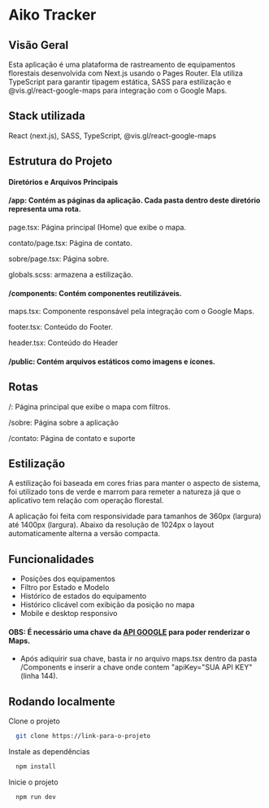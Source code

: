 
# Aiko Tracker




## Visão Geral

Esta aplicação é uma plataforma de rastreamento de equipamentos florestais desenvolvida com Next.js usando o Pages Router. Ela utiliza TypeScript para garantir tipagem estática, SASS para estilização e @vis.gl/react-google-maps para integração com o Google Maps.


## Stack utilizada

React (next.js), SASS, TypeScript, @vis.gl/react-google-maps 


## Estrutura do Projeto

#### Diretórios e Arquivos Principais

#### /app: Contém as páginas da aplicação. Cada pasta dentro deste diretório representa uma rota.

page.tsx: Página principal (Home) que exibe o mapa.

contato/page.tsx: Página de contato.

sobre/page.tsx: Página sobre.

globals.scss: armazena a estilização.

#### /components: Contém componentes reutilizáveis.

maps.tsx: Componente responsável pela integração com o Google Maps.

footer.tsx: Conteúdo do Footer.

header.tsx: Conteúdo do Header

#### /public: Contém arquivos estáticos como imagens e ícones.
## Rotas

/: Página principal que exibe o mapa com filtros.

/sobre: Página sobre a aplicação

/contato: Página de contato e suporte
## Estilização

A estilização foi baseada em cores frias para manter o aspecto de sistema, foi utilizado tons de verde e marrom para remeter a natureza já que o aplicativo tem relação com operação florestal.

A aplicação foi feita com responsividade para tamanhos de 360px (largura) até 1400px (largura).
Abaixo da resolução de 1024px o layout automaticamente alterna a versão compacta.

## Funcionalidades

- Posições dos equipamentos
- Filtro por Estado e Modelo
- Histórico de estados do equipamento
- Histórico clicável com exibição da posição no mapa
- Mobile e desktop responsivo

#### OBS: É necessário uma chave da [API GOOGLE](https://developers.google.com/maps/documentation/javascript/get-api-key?hl=pt-br) para poder renderizar o Maps.

- Após adiquirir sua chave, basta ir no arquivo maps.tsx dentro da pasta /Components e inserir a chave
onde contem "apiKey="SUA API KEY" (linha 144).



## Rodando localmente

Clone o projeto

```bash
  git clone https://link-para-o-projeto
```

Instale as dependências

```bash
  npm install
```

Inicie o projeto

```bash
  npm run dev
```
